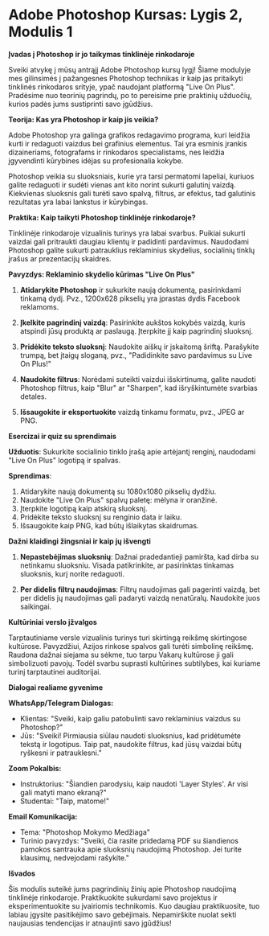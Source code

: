 # **Adobe Photoshop Kursas: Lygis 2, Modulis 1**

**Įvadas į Photoshop ir jo taikymas tinklinėje rinkodaroje**

Sveiki atvykę į mūsų antrąjį Adobe Photoshop kursų lygį! Šiame modulyje mes gilinsimės į pažangesnes Photoshop technikas ir kaip jas pritaikyti tinklinės rinkodaros srityje, ypač naudojant platformą "Live On Plus". Pradėsime nuo teorinių pagrindų, po to pereisime prie praktinių užduočių, kurios padės jums sustiprinti savo įgūdžius.

**Teorija: Kas yra Photoshop ir kaip jis veikia?**

Adobe Photoshop yra galinga grafikos redagavimo programa, kuri leidžia kurti ir redaguoti vaizdus bei grafinius elementus. Tai yra esminis įrankis dizaineriams, fotografams ir rinkodaros specialistams, nes leidžia įgyvendinti kūrybines idėjas su profesionalia kokybe.

Photoshop veikia su sluoksniais, kurie yra tarsi permatomi lapeliai, kuriuos galite redaguoti ir sudėti vienas ant kito norint sukurti galutinį vaizdą. Kiekvienas sluoksnis gali turėti savo spalvą, filtrus, ar efektus, tad galutinis rezultatas yra labai lankstus ir kūrybingas.

**Praktika: Kaip taikyti Photoshop tinklinėje rinkodaroje?**

Tinklinėje rinkodaroje vizualinis turinys yra labai svarbus. Puikiai sukurti vaizdai gali pritraukti daugiau klientų ir padidinti pardavimus. Naudodami Photoshop galite sukurti patrauklius reklaminius skydelius, socialinių tinklų įrašus ar prezentacijų skaidres.

**Pavyzdys: Reklaminio skydelio kūrimas "Live On Plus"**

1. **Atidarykite Photoshop** ir sukurkite naują dokumentą, pasirinkdami tinkamą dydį. Pvz., 1200x628 pikselių yra įprastas dydis Facebook reklamoms.

2. **Įkelkite pagrindinį vaizdą**: Pasirinkite aukštos kokybės vaizdą, kuris atspindi jūsų produktą ar paslaugą. Įterpkite jį kaip pagrindinį sluoksnį.

3. **Pridėkite teksto sluoksnį**: Naudokite aiškų ir įskaitomą šriftą. Parašykite trumpą, bet įtaigų sloganą, pvz., "Padidinkite savo pardavimus su Live On Plus!"

4. **Naudokite filtrus**: Norėdami suteikti vaizdui išskirtinumą, galite naudoti Photoshop filtrus, kaip "Blur" ar "Sharpen", kad išryškintumėte svarbias detales.

5. **Išsaugokite ir eksportuokite** vaizdą tinkamu formatu, pvz., JPEG ar PNG.

**Esercizai ir quiz su sprendimais**

**Užduotis**: Sukurkite socialinio tinklo įrašą apie artėjantį renginį, naudodami "Live On Plus" logotipą ir spalvas.

**Sprendimas**:
1. Atidarykite naują dokumentą su 1080x1080 pikselių dydžiu.
2. Naudokite "Live On Plus" spalvų paletę: mėlyna ir oranžinė.
3. Įterpkite logotipą kaip atskirą sluoksnį.
4. Pridėkite teksto sluoksnį su renginio data ir laiku.
5. Išsaugokite kaip PNG, kad būtų išlaikytas skaidrumas.

**Dažni klaidingi žingsniai ir kaip jų išvengti**

1. **Nepastebėjimas sluoksnių**: Dažnai pradedantieji pamiršta, kad dirba su netinkamu sluoksniu. Visada patikrinkite, ar pasirinktas tinkamas sluoksnis, kurį norite redaguoti.

2. **Per didelis filtrų naudojimas**: Filtrų naudojimas gali pagerinti vaizdą, bet per didelis jų naudojimas gali padaryti vaizdą nenatūralų. Naudokite juos saikingai.

**Kultūriniai verslo įžvalgos**

Tarptautiniame versle vizualinis turinys turi skirtingą reikšmę skirtingose kultūrose. Pavyzdžiui, Azijos rinkose spalvos gali turėti simbolinę reikšmę. Raudona dažnai siejama su sėkme, tuo tarpu Vakarų kultūrose ji gali simbolizuoti pavojų. Todėl svarbu suprasti kultūrines subtilybes, kai kuriame turinį tarptautinei auditorijai.

**Dialogai realiame gyvenime**

**WhatsApp/Telegram Dialogas:**

- Klientas: "Sveiki, kaip galiu patobulinti savo reklaminius vaizdus su Photoshop?"
- Jūs: "Sveiki! Pirmiausia siūlau naudoti sluoksnius, kad pridėtumėte tekstą ir logotipus. Taip pat, naudokite filtrus, kad jūsų vaizdai būtų ryškesni ir patrauklesni."

**Zoom Pokalbis:**

- Instruktorius: "Šiandien parodysiu, kaip naudoti 'Layer Styles'. Ar visi gali matyti mano ekraną?"
- Studentai: "Taip, matome!"

**Email Komunikacija:**

- Tema: "Photoshop Mokymo Medžiaga"
- Turinio pavyzdys: "Sveiki, čia rasite pridedamą PDF su šiandienos pamokos santrauka apie sluoksnių naudojimą Photoshop. Jei turite klausimų, nedvejodami rašykite."

**Išvados**

Šis modulis suteikė jums pagrindinių žinių apie Photoshop naudojimą tinklinėje rinkodaroje. Praktikuokite sukurdami savo projektus ir eksperimentuokite su įvairiomis technikomis. Kuo daugiau praktikuosite, tuo labiau įgysite pasitikėjimo savo gebėjimais. Nepamirškite nuolat sekti naujausias tendencijas ir atnaujinti savo įgūdžius!